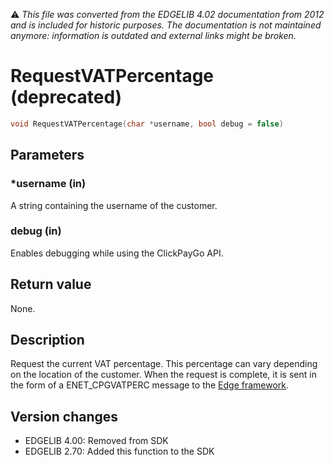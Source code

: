 :warning: _This file was converted from the EDGELIB 4.02 documentation from 2012 and is included for historic purposes. The documentation is not maintained anymore: information is outdated and external links might be broken._

# RequestVATPercentage (deprecated)


```c++
void RequestVATPercentage(char *username, bool debug = false)
```

## Parameters
### *username (in)
A string containing the username of the customer.

### debug (in)
Enables debugging while using the ClickPayGo API.

## Return value
None.

## Description
Request the current VAT percentage. This percentage can vary depending on the location of the customer. When the request is complete, it is sent in the form of a ENET_CPGVATPERC message to the [Edge framework](framework_onnetmessage.md).

## Version changes
- EDGELIB 4.00: Removed from SDK 
- EDGELIB 2.70: Added this function to the SDK

